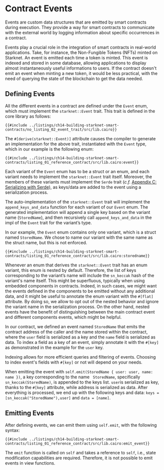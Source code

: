 # Contract Events

Events are custom data structures that are emitted by smart contracts during execution. They provide a way for smart contracts to communicate with the external world by logging information about specific occurrences in a contract.

Events play a crucial role in the integration of smart contracts in real-world applications. Take, for instance, the Non-Fungible Tokens (NFTs) minted on Starknet. An event is emitted each time a token is minted. This event is indexed and stored in some database, allowing applications to display almost instantaneously useful informations to users. If the contract doesn't emit an event when minting a new token, it would be less practical, with the need of querying the state of the blockchain to get the data needed. 

## Defining Events

All the different events in a contract are defined under the `Event` enum, which must implement the `starknet::Event` trait. This trait is defined in the core library as follows:

```rust,noplayground
{{#include ../listings/ch14-building-starknet-smart-contracts/no_listing_02_event_trait/src/lib.cairo}}
```

The `#[derive(starknet::Event)]` attribute causes the compiler to generate an implementation for the above trait,
instantiated with the `Event` type, which in our example is the following enum:

```rust,noplayground
{{#include ../listings/ch14-building-starknet-smart-contracts/listing_01_reference_contract/src/lib.cairo:event}}
```

Each variant of the `Event` enum has to be a struct or an enum, and each variant needs to implement the `starknet::Event` trait itself. Moreover, the members of these variants must implement the `Serde` trait (_c.f._ [Appendix C: Serializing with Serde](./appendix-03-derivable-traits.html#serializing-with-serde)), as keys/data are added to the event using a serialization process.

The auto-implementation of the `starknet::Event` trait will implement the `append_keys_and_data` function for each variant of our `Event` enum. The generated implementation will append a single key based on the variant name (`StoredName`), and then recursively call `append_keys_and_data` in the impl of the `Event` trait for the variant’s type.

In our example, the `Event` enum contains only one variant, which is a struct named `StoredName`. We chose to name our variant with the same name as the struct name, but this is not enforced.

```rust,noplayground
{{#include ../listings/ch14-building-starknet-smart-contracts/listing_01_reference_contract/src/lib.cairo:storedname}}
```

Whenever an enum that derives the `starknet::Event` trait has an enum variant, this enum is nested by default. Therefore, the list of keys corresponding to the variant’s name will include the `sn_keccak` hash of the variant's name itself. This might be superfluous, typically when using embedded components in contracts. Indeed, in such cases, we might want the events defined in the components to be emitted without any additional data, and it might be useful to annotate the enum variant with the `#[flat]` attribute. By doing so, we allow to opt out of the nested behavior and ignore the variant name in the serialization process. On the other hand, nested events have the benefit of distinguishing between the main contract event and different components events, which might be helpful.  

In our contract, we defined an event named `StoredName` that emits the contract address of the caller and the name stored within the contract, where the `user` field is serialized as a key and the `name` field is serialized as data.
To index a field as a key of an event, simply annotate it with the `#[key]` as demonstrated in the example for the `user` key.

Indexing allows for more efficient queries and filtering of events. Choosing to index event's fields with `#[key]` or not will depend on your needs. 

When emitting the event with `self.emit(StoredName { user: user, name: name })`, a key corresponding to the name ` StoredName`, specifically `sn_keccak(StoredName)`, is appended to the keys list. `user`is serialized as key, thanks to the `#[key]` attribute, while address is serialized as data. After everything is processed, we end up with the following keys and data: `keys = [sn_keccak("StoredName"),user]` and `data = [name]`.

## Emitting Events

After defining events, we can emit them using `self.emit`, with the following syntax:

```rust,noplayground
{{#include ../listings/ch14-building-starknet-smart-contracts/listing_01_reference_contract/src/lib.cairo:emit_event}}
```

The `emit` function is called on `self` and takes a reference to `self`, i.e., state modification capabilities are required. Therefore, it is not possible to emit events in view functions.
